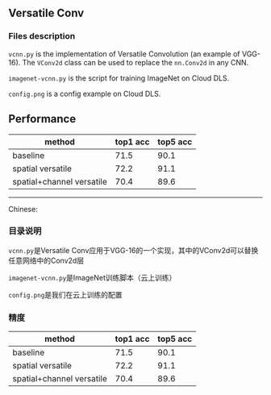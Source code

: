 ## Versatile Conv

### Files description
`vcnn.py` is the implementation of Versatile Convolution (an example of VGG-16). The `VConv2d` class can be used to replace the `nn.Conv2d` in any CNN.

`imagenet-vcnn.py` is the script for training ImageNet on Cloud DLS.

`config.png` is a config example on Cloud DLS.

## Performance
| method                    | top1 acc | top5 acc |
|---------------------------|----------|----------|
| baseline                  | 71.5     | 90.1     |
| spatial versatile         | 72.2     | 91.1     |
| spatial+channel versatile | 70.4     | 89.6     |

---
Chinese:

### 目录说明
`vcnn.py`是Versatile Conv应用于VGG-16的一个实现，其中的VConv2d可以替换任意网络中的Conv2d层

`imagenet-vcnn.py`是ImageNet训练脚本（云上训练）

`config.png`是我们在云上训练的配置

### 精度
| method                    | top1 acc | top5 acc |
|---------------------------|----------|----------|
| baseline                  | 71.5     | 90.1     |
| spatial versatile         | 72.2     | 91.1     |
| spatial+channel versatile | 70.4     | 89.6     |

